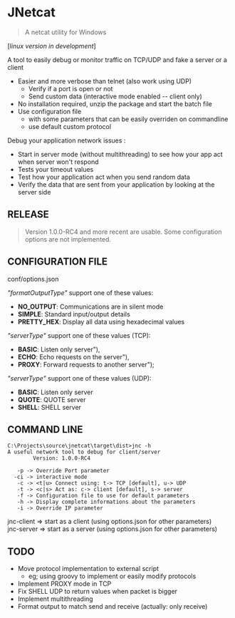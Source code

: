 # JNetcat

> A netcat utility for Windows  

[*linux version in development*]

A tool to easily debug or monitor traffic on TCP/UDP and fake a server or a client
  * Easier and more verbose than telnet (also work using UDP)
    + Verify if a port is open or not
    + Send custom data (interactive mode enabled -- client only)
  * No installation required, unzip the package and start the batch file
  * Use configuration file
    + with some parameters that can be easily overriden on commandline
    + use default custom protocol
  
Debug your application network issues :
  * Start in server mode (without multithreading) to see how your app act when server won't respond
  * Tests your timeout values
  * Test how your application act when you send random data
  * Verify the data that are sent from your application by looking at the server side
 
## RELEASE

> Version 1.0.0-RC4 and more recent are usable. Some configuration options are not implemented.

## CONFIGURATION FILE

conf/options.json

*"formatOutputType"* support one of these values:  
  * **NO_OUTPUT**:  Communications are in silent mode  
  * **SIMPLE**:     Standard input/output details  
  * **PRETTY_HEX**: Display all data using hexadecimal values  

*"serverType"* support one of these values (TCP): 
  * **BASIC**:  Listen only server"),
  * **ECHO**:   Echo requests on the server"),
  * **PROXY**:  Forward requests to another server");
  
*"serverType"* support one of these values (UDP):  
  * **BASIC**:  Listen only server  
  * **QUOTE**:  QUOTE server  
  * **SHELL**:  SHELL server  

## COMMAND LINE

```
C:\Projects\source\jnetcat\target\dist>jnc -h
A useful network tool to debug for client/server
        Version: 1.0.0-RC4

   -p -> Override Port parameter
  -ci -> interactive mode
   -c -> <t|u> Connect using: t-> TCP [default], u-> UDP
   -t -> <c|s> Act as: c-> client [default], s-> server
   -f -> Configuration file to use for default parameters
   -h -> Display complete informations about the parameters
   -i -> Override IP parameter
```

jnc-client => start as a client (using options.json for other parameters)  
jnc-server => start as a server (using options.json for other parameters)  

## TODO

* Move protocol implementation to external script 
  + eg; using groovy to implement or easily modify protocols
* Implement PROXY mode in TCP
* Fix SHELL UDP to return values when packet is bigger
* Implement multithreading
* Format output to match send and receive (actually: only receive)

